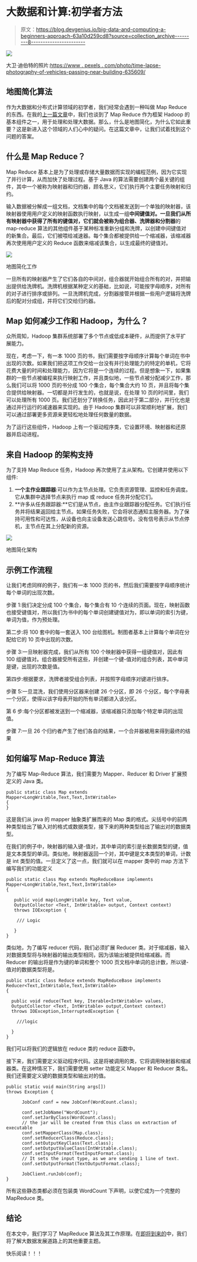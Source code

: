# 大数据和计算:初学者方法

> 原文：<https://blog.devgenius.io/big-data-and-computing-a-beginners-approach-63a10d259cd8?source=collection_archive---------8----------------------->

![](img/39317d2c9e3f658377a29f31be0111a4.png)

大卫·迪伯特的照片:[https://www . pexels . com/photo/time-lapse-photography-of-vehicles-passing-near-building-635609/](https://www.pexels.com/photo/time-lapse-photography-of-vehicles-passing-near-building-635609/)

## 地图简化算法

作为大数据和分布式计算领域的初学者，我们经常会遇到一种叫做 Map Reduce 的东西。在我的[上一篇文章](https://medium.com/@myac.abhijit/big-data-and-computing-a-beginners-approach-73461d389aba)中，我们也谈到了 Map Reduce 作为框架 Hadoop 的基本组件之一，用于处理和处理大数据。那么，什么是地图简化，为什么它如此重要？这是新进入这个领域的人们心中的疑问。在这篇文章中，让我们试着找到这个问题的答案。

## 什么是 Map Reduce？

Map Reduce 基本上是为了处理或存储大量数据而实现的编程范例，因为它实现了并行计算，从而加快了处理过程。基于 Java 的算法需要创建两个最关键的组件，其中一个被称为映射器和归约器，顾名思义，它们执行两个主要任务映射和归约。

输入数据被分解成一组文档，文档集中的每个文档被发送到一个单独的映射器，该映射器使用用户定义的映射函数执行映射，以生成一组**中间键值对。**一旦我们从所有映射器中获得了所有的键值对，它们就会被称为**组合器、洗牌器和分割器**的 map-reduce 算法的其他组件基于某种标准重新分组和洗牌，以创建中间键值对的新集合。最后，它们被喂给减速器。每个集合都被提供给一个缩减器，该缩减器再次使用用户定义的 Reduce 函数来缩减该集合，以生成最终的键值对。

![](img/3d111edb199c4952b11607842d2d3a4e.png)

地图简化工作

一旦所有的映射器产生了它们各自的中间对，组合器就开始组合所有的对，并把输出提供给洗牌机。洗牌机根据某种定义的基础，比如说，可能按字母顺序，对所有的对子进行排序或排列。一旦洗牌机完成，分割器接管并根据一些用户逻辑将洗牌后的配对分成组，并将它们交给归约器。

## Map 如何减少工作和 Hadoop，为什么？

众所周知，Hadoop 集群系统部署了多个节点或低成本硬件，从而提供了水平扩展能力。

现在，考虑一下，有一本 1000 页的书，我们需要按字母顺序计算每个单词在书中出现的次数。如果我们把这项工作交给一台没有并行处理能力的特定的单机，它将花费大量的时间和处理能力，因为它将是一个连续的过程。但是想象一下，如果集群的一些节点被编程来执行映射工作，并且类似地，一些节点被分配减少工作，那么我们可以将 1000 页的书分成 100 个集合，每个集合大约 10 页，并且将每个集合提供给映射器。一切都是并行发生的，也就是说，在处理 10 页的时间里，我们可以处理所有 1000 页。我们还划分了转换任务，因此对于第二部分，并行化也是通过并行运行的减速器来实现的。由于 Hadoop 集群可以非常顺利地扩展，我们可以通过部署更多资源来更轻松地处理任何数量的数据。

为了运行这些组件，Hadoop 上有一个驱动程序类，它设置环境、映射器和还原器并启动进程。

## 来自 Hadoop 的架构支持

为了支持 Map Reduce 任务，Hadoop 再次使用了主从架构。它创建并使用以下组件:

1.  **一个主作业跟踪器**:可以作为主节点处理。它负责资源管理、监控和任务调度。它从集群中选择节点来执行 map 或 reduce 任务并分配它们。
2.  **许多从任务跟踪器:**它们是从节点，由主作业跟踪器分配任务。它们执行任务并将结果返回给主节点。如果任务失败，它会将状态通知主服务器。为了保持可用性和可达性，从设备也向主设备发送心跳信号。没有信号表示从节点停机，主节点在其上分配新的资源。

![](img/f1f160e9b0dd3ca938123aa5e729bbb7.png)

地图简化架构

## 示例工作流程

让我们考虑同样的例子，我们有一本 1000 页的书，然后我们需要按字母顺序统计每个单词的出现次数。

步骤 1:我们决定分成 100 个集合，每个集合有 10 个连续的页面。现在，映射函数也接受键值对，所以我们为书中的每个单词创建键值对为<index word="">，即以单词的索引为键，单词为值，作为预处理。</index>

第二步:将 100 套中的每一套送入 100 台绘图机。制图者基本上计算每个单词在分配给它的 10 页中出现的次数。

步骤 3:一旦映射器完成，我们从所有 100 个映射器中获得一组键值对，因此有 100 组键值对。组合器接受所有这些，并创建一个键-值对的组合列表，其中单词是键，出现的次数是值。

第四步:根据要求，洗牌者接受组合列表，并按照字母顺序对键进行排序。

步骤 5:一旦混洗，我们使用分区器来创建 26 个分区，即 26 个分区，每个字母表一个分区，使得以该字母表开始的所有单词都进入该分区。

第 6 步:每个分区都被发送到一个缩减器，该缩减器只添加每个特定单词的出现值。

步骤 7:一旦 26 个归约者产生了他们各自的结果，一个合并器被用来得到最终的结果

## **如何编写 Map-Reduce 算法**

为了编写 Map-Reduce 算法，我们需要为 Mapper、Reducer 和 Driver 扩展预定义的 Java 类。

```
public static class Map extends Mapper<LongWritable,Text,Text,IntWritable> 
{
}
```

这是我们从 java 的 mapper 抽象类扩展而来的 Map 类的格式。尖括号中的前两种类型给出了输入<key value="">对的格式或数据类型，接下来的两种类型给出了输出<key value="">对的数据类型。</key></key>

在我们的例子中，映射器的输入键-值对，其中单词的索引是长数据类型的键，值是文本类型的单词。类似地，映射器返回一个<key value="">对，其中键是文本类型的单词，计数是 int 类型的值。一旦定义了这一点，我们就可以在 mapper 类中的 map 方法下编写我们的功能定义</key>

```
public static class Map extends MapReduceBase implements Mapper<LongWritable,Text,Text,IntWritable> 
{

   public void map(LongWritable key, Text value,
   OutputCollector <Text, IntWritable> output, Context context) 
   throws IOException {

    /// Logic 

   }
}
```

类似地，为了编写 reducer 代码，我们必须扩展 Reducer 类。对于缩减器，输入对数据类型将与映射器的输出类型相同，因为该输出被提供给缩减器<text intwritable="">。而 Reducer 的输出将是作为键的单词和整个 1000 页文档中单词的总计数，所以键-值对的数据类型将是<text intwritable="">。</text></text>

```
public static class Reduce extends MapReduceBase implements Reducer<Text,IntWritable,Text,IntWritable> 
{

  public void reduce(Text key, Iterable<IntWritable> values,
  OutputCollector <Text, IntWritable> output,Context context)
  throws IOException,InterruptedException {

    ///logic

  }
}
```

我们可以将我们的逻辑放在 reduce 类的 reduce 函数中。

接下来，我们需要定义驱动程序代码。这是将被调用的类，它将调用映射器和缩减器类。在这种情况下，我们需要使用 setter 功能定义 Mapper 和 Reducer 类名。我们还需要定义键的数据类型和输出对的值。

```
public static void main(String args[])
throws Exception {

      JobConf conf = new JobConf(WordCount.class); 

      conf.setJobName("WordCount");
      conf.setJarByClass(WordCount.class);    
      // the jar will be created from this class on extraction of executable
      conf.setMapperClass(Map.class);
      conf.setReducerClass(Reduce.class); 
      conf.setOutputKeyClass(Text.class);
      conf.setOutputValueClass(IntWritable.class);
      conf.setInputFormat(TextInputFormat.class); 
      // It sets the input type, as we are sending 1 line of text.
      conf.setOutputFormat(TextOutputFormat.class); 

      JobClient.runJob(conf); 
}
```

所有这些静态类都必须在包装类 WordCount 下声明，以使它成为一个完整的 MapReduce 类。

## 结论

在本文中，我们学习了 MapReduce 算法及其工作原理。在[即将到来的](https://medium.com/@myac.abhijit/big-data-and-computing-a-beginners-approach-1b5c8ca612d6)中，我们将了解大数据发展道路上的其他重要主题。

快乐阅读！！！